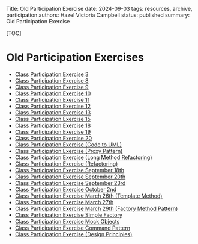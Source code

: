 Title: Old Participation Exercise
date: 2024-09-03
tags: resources, archive, participation
authors: Hazel Victoria Campbell
status: published
summary: Old Participation Exercise

[TOC]

# Old Participation Exercises

* [Class Participation Exercise 3]({filename}../archive/class_participation_exer3.md)
* [Class Participation Exercise 8]({filename}../archive/class_participation_exer8.md)
* [Class Participation Exercise 9]({filename}../archive/class_participation_exer9.md)
* [Class Participation Exercise 10]({filename}../archive/class_participation_exer10.md)
* [Class Participation Exercise 11]({filename}../archive/class_participation_exer11.md)
* [Class Participation Exercise 12]({filename}../archive/class_participation_exer12.md)
* [Class Participation Exercise 13]({filename}../archive/class_participation_exer13.md)
* [Class Participation Exercise 15]({filename}../archive/class_participation_exer15.md)
* [Class Participation Exercise 18]({filename}../archive/class_participation_exer18.md)
* [Class Participation Exercise 19]({filename}../archive/class_participation_exer19.md)
* [Class Participation Exercise 20]({filename}../archive/class_participation_exer20.md)
* [Class Participation Exercise (Code to UML)]({filename}../archive/class_participation_exer_codeToUML.md)
* [Class Participation Exercise (Proxy Pattern)]({filename}../archive/Class_Participation_Exercise_Proxy_Pattern.md)
* [Class Participation Exercise (Long Method Refactoring)]({filename}../archive/class_participation_exer_20200406_Long_Method_Refactoring.md)
* [Class Participation Exercise (Refactoring)]({filename}../archive/class_participation_exer_20200408_Refactoring.md)
* [Class Participation Exercise September 18th]({filename}../archive/class_participation_exer_sept18.md)
* [Class Participation Exercise September 20th]({filename}../archive/class_participation_exer_sept20.md)
* [Class Participation Exercise September 23rd]({filename}../archive/class_participation_exer_sept23.md)
* [Class Participation Exercise October 2nd]({filename}../archive/class_participation_exer_oct2.md)
* [Class Participation Exercise March 26th (Template Method)]({filename}../archive/class_participation_exer_march26_Template_Method.md)
* [Class Participation Exercise March 27th]({filename}../archive/class_participation_exer_march27.md)
* [Class Participation Exercise March 29th (Factory Method Pattern)]({filename}../archive/class_participation_exer_march29_Factory_Method_Pattern.md)
* [Class Participation Exercise Simple Factory]({filename}../archive/class_participation_exer_20200327_SimpleFactory.md)
* [Class Participation Exercise Mock Objects]({filename}../archive/class_participation_20200323_MockObjects.md)
* [Class Participation Exercise Command Pattern]({filename}../archive/class_participation_20200320_CommandPattern.md)
* [Class Participation Exercise (Design Principles)]({filename}../archive/class_participation_exer_designPrinciples.md)
